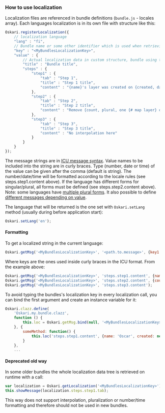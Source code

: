 ### How to use localization

Localization files are referenced in bundle definitions (`bundle.js` - locales array). Each languages localization is in its own file with structure like this:

```javascript
Oskari.registerLocalization({
    // localization language
    "lang" : "fi",
    // Bundle name or some other identifier which is used when retrieving this localization data
    "key" : "<MyBundlesLocalizationKey>",
    "value" : {
        // Actual localization data in custom structure, bundle using this data is responsible for interpreting the structure
        "title" : "Bundle title",
        "steps" : {
            "step1" : {
                "tab" : "Step 1",
                "title" : "Step 1 title",
                "content" : "{name}'s layer was created on {created, date}"
            },
            "step2" : {
                "tab" : "Step 2",
                "title" : "Step 2 title",
                "content" : "Remove {count, plural, one {# map layer} other {# map layers}}"
            },
            "step3" : {
                "tab" : "Step 3",
                "title" : "Step 3 title",
                "content" : "No interpolation here"
            }
        }
    }
});
```

The message strings are in [ICU message syntax](https://formatjs.io/guides/message-syntax/). Value names to be included into the string are in curly braces. Type (number, date or time) of the value can be given after the comma (default is string). The number/date/time will be formatted according to the locale rules (see steps.step1.content above). If the language has different forms for singular/plural, all forms must be defined (see steps.step2.content above). Note: some languages have [multiple plural forms](https://formatjs.io/guides/message-syntax/#plural-format). It also possible to define [different messages depending on value](https://formatjs.io/guides/message-syntax/#select-format).

The language that will be returned is the one set with `Oskari.setLang` method (usually during before application start):

```javascript
Oskari.setLang('en');
```

#### Formatting

To get a localized string in the current language:

```javascript
Oskari.getMsg('<MyBundlesLocalizationKey>', '<path.to.message>', {key1: value1, key2: value2});
```
Where keys are the ones used inside curly braces in the ICU format. From the example above:

```javascript
Oskari.getMsg('<MyBundlesLocalizationKey>', 'steps.step1.content', {name: 'Oscar', created: new Date()});
Oskari.getMsg('<MyBundlesLocalizationKey>', 'steps.step2.content', {count: 4});
Oskari.getMsg('<MyBundlesLocalizationKey>', 'steps.step3.content');
```

To avoid typing the bundles's localization key in every localization call, you can bind the first argument and create an instance variable for it:

```javascript
Oskari.clazz.define(
    'Oskari.my.bundle.clazz',
    function () {
        this.loc = Oskari.getMsg.bind(null, '<MyBundlesLocalizationKey>');
    }, {
        someMethod: function() {
            this.loc('steps.step1.content', {name: 'Oscar', created: new Date()});
        }
    },
    ...
```


#### Deprecated old way

In some older bundles the whole localization data tree is retrieved on runtime with a call:

```javascript
var localization = Oskari.getLocalization('<MyBundlesLocalizationKey>');
this.showMessage(localization.steps.step1.tab);
```

This way does not support interpolation, pluralization or number/time formatting and therefore should not be used in new bundles.
